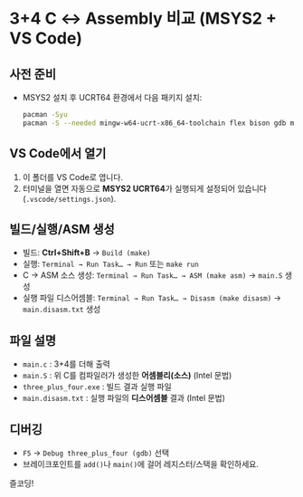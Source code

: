 # 3+4 C ↔ Assembly 비교 (MSYS2 + VS Code)

## 사전 준비
- MSYS2 설치 후 UCRT64 환경에서 다음 패키지 설치:
  ```bash
  pacman -Syu
  pacman -S --needed mingw-w64-ucrt-x86_64-toolchain flex bison gdb make
  ```

## VS Code에서 열기
1. 이 폴더를 VS Code로 엽니다.
2. 터미널을 열면 자동으로 **MSYS2 UCRT64**가 실행되게 설정되어 있습니다(`.vscode/settings.json`).

## 빌드/실행/ASM 생성
- 빌드: **Ctrl+Shift+B** → `Build (make)`
- 실행: `Terminal → Run Task… → Run` 또는 `make run`
- C → ASM 소스 생성: `Terminal → Run Task… → ASM (make asm)` → `main.S` 생성
- 실행 파일 디스어셈블: `Terminal → Run Task… → Disasm (make disasm)` → `main.disasm.txt` 생성

## 파일 설명
- `main.c` : 3+4를 더해 출력
- `main.S` : 위 C를 컴파일러가 생성한 **어셈블리(소스)** (Intel 문법)
- `three_plus_four.exe` : 빌드 결과 실행 파일
- `main.disasm.txt` : 실행 파일의 **디스어셈블** 결과 (Intel 문법)

## 디버깅
- `F5` → `Debug three_plus_four (gdb)` 선택
- 브레이크포인트를 `add()`나 `main()`에 걸어 레지스터/스택을 확인하세요.

즐코딩!
